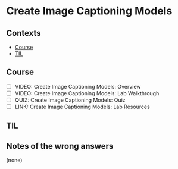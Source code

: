 # Create Image Captioning Models

## Contexts

* [Course](#course)
* [TIL](#til)

## Course

* [ ] VIDEO: Create Image Captioning Models: Overview
* [ ] VIDEO: Create Image Captioning Models: Lab Walkthrough
* [ ] QUIZ: Create Image Captioning Models: Quiz
* [ ] LINK: Create Image Captioning Models: Lab Resources

## TIL

## Notes of the wrong answers

(none)
